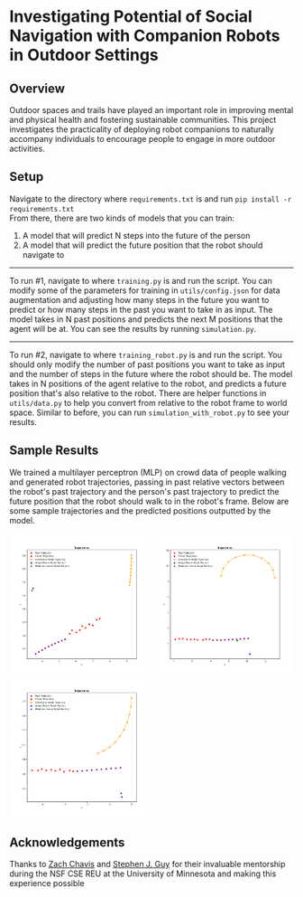 # Investigating Potential of Social Navigation with Companion Robots in Outdoor Settings

## Overview
Outdoor spaces and trails have played an important role in improving mental and physical health and fostering sustainable communities. This project investigates the practicality of deploying robot companions to naturally accompany individuals to encourage people to engage in more outdoor activities.

## Setup
Navigate to the directory where `requirements.txt` is and run `pip install -r requirements.txt`  
From there, there are two kinds of models that you can train:
1) A model that will predict N steps into the future of the person
2) A model that will predict the future position that the robot should navigate to

----

To run #1, navigate to where `training.py` is and run the script. You can modify some of the parameters for training in `utils/config.json` for data augmentation and adjusting how many steps in the future you want to predict or how many steps in the past you want to take in as input. The model takes in N past positions and predicts the next M positions that the agent will be at. You can see the results by running `simulation.py`.  

----

To run #2, navigate to where `training_robot.py` is and run the script. You should only modify the number of past positions you want to take as input and the number of steps in the future where the robot should be. The model takes in N positions of the agent relative to the robot, and predicts a future position that's also relative to the robot. There are helper functions in `utils/data.py` to help you convert from relative to the robot frame to world space. Similar to before, you can run `simulation_with_robot.py` to see your results.


## Sample Results
We trained a multilayer perceptron (MLP) on crowd data of people walking and generated robot trajectories, passing in past relative vectors between the robot's past trajectory and the person's past trajectory to predict the future position that the robot should walk to in the robot's frame. Below are some sample trajectories and the predicted positions outputted by the model.

<html>
  <! :-------------------------:|:-------------------------: -->
  <! ![Sample Trajectory #1](/images/traj1.png)  |  ![Sample Trajectory #2](/images/traj2.png)  |  ![Sample Trajectory #3](/images/traj3.png) --> 

  <p float="center">
    <img src="/images/traj1.png" width="250" />
    <img src="/images/traj2.png" width="250" /> 
    <img src="/images/traj3.png" width="250" />
  </p>

</html>


## Acknowledgements
Thanks to [Zach Chavis](https://sites.google.com/umn.edu/zachsportfolio) and [Stephen J. Guy](https://www-users.cse.umn.edu/~sjguy/) for their invaluable mentorship during the NSF CSE REU at the University of Minnesota and making this experience possible
